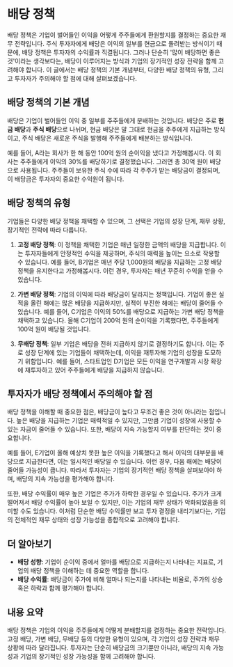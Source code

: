 # 배당 정책

배당 정책은 기업이 벌어들인 이익을 어떻게 주주들에게 환원할지를 결정하는 중요한 재무 전략입니다. 주식 투자자에게 배당은 이익의 일부를 현금으로 돌려받는 방식이기 때문에, 배당 정책은 투자자의 수익률과 직결됩니다. 그러나 단순히 '많이 배당하면 좋은 것'이라는 생각보다는, 배당이 이루어지는 방식과 기업의 장기적인 성장 전략을 함께 고려해야 합니다. 이 글에서는 배당 정책의 기본 개념부터, 다양한 배당 정책의 유형, 그리고 투자자가 주의해야 할 점에 대해 살펴보겠습니다.

## 배당 정책의 기본 개념

배당은 기업이 벌어들인 이익 중 일부를 주주들에게 분배하는 것입니다. 배당은 주로 **현금 배당**과 **주식 배당**으로 나뉘며, 현금 배당은 말 그대로 현금을 주주에게 지급하는 방식이고, 주식 배당은 새로운 주식을 발행해 주주들에게 배분하는 방식입니다.

예를 들어, A라는 회사가 한 해 동안 100억 원의 순이익을 냈다고 가정해봅시다. 이 회사는 주주들에게 이익의 30%를 배당하기로 결정했습니다. 그러면 총 30억 원이 배당으로 사용됩니다. 주주들이 보유한 주식 수에 따라 각 주주가 받는 배당금이 결정되며, 이 배당금은 투자자의 중요한 수익원이 됩니다.

## 배당 정책의 유형

기업들은 다양한 배당 정책을 채택할 수 있으며, 그 선택은 기업의 성장 단계, 재무 상황, 장기적인 전략에 따라 다릅니다.

1. **고정 배당 정책**: 이 정책을 채택한 기업은 매년 일정한 금액의 배당을 지급합니다. 이는 투자자들에게 안정적인 수익을 제공하며, 주식의 매력을 높이는 요소로 작용할 수 있습니다. 예를 들어, B기업은 매년 주당 1,000원의 배당을 지급하는 고정 배당 정책을 유지한다고 가정해봅시다. 이런 경우, 투자자는 매년 꾸준히 수익을 얻을 수 있습니다.

2. **가변 배당 정책**: 기업의 이익에 따라 배당금이 달라지는 정책입니다. 기업이 좋은 실적을 올린 해에는 많은 배당을 지급하지만, 실적이 부진한 해에는 배당이 줄어들 수 있습니다. 예를 들어, C기업은 이익의 50%를 배당으로 지급하는 가변 배당 정책을 채택하고 있습니다. 올해 C기업이 200억 원의 순이익을 기록했다면, 주주들에게 100억 원이 배당될 것입니다.

3. **무배당 정책**: 일부 기업은 배당을 전혀 지급하지 않기로 결정하기도 합니다. 이는 주로 성장 단계에 있는 기업들이 채택하는데, 이익을 재투자해 기업의 성장을 도모하기 위함입니다. 예를 들어, 스타트업인 D기업은 모든 이익을 연구개발과 시장 확장에 재투자하고 있어 주주들에게 배당을 지급하지 않습니다.

## 투자자가 배당 정책에서 주의해야 할 점

배당 정책을 이해할 때 중요한 점은, 배당금이 높다고 무조건 좋은 것이 아니라는 점입니다. 높은 배당을 지급하는 기업은 매력적일 수 있지만, 그만큼 기업이 성장에 사용할 수 있는 자금이 줄어들 수 있습니다. 또한, 배당이 지속 가능할지 여부를 판단하는 것이 중요합니다.

예를 들어, E기업이 올해 예상치 못한 높은 이익을 기록했다고 해서 이익의 대부분을 배당으로 지급한다면, 이는 일시적인 배당일 수 있습니다. 이런 경우, 다음 해에는 배당이 줄어들 가능성이 큽니다. 따라서 투자자는 기업의 장기적인 배당 정책을 살펴보아야 하며, 배당의 지속 가능성을 평가해야 합니다.

또한, 배당 수익률이 매우 높은 기업은 주가가 하락한 경우일 수 있습니다. 주가가 크게 떨어져서 배당 수익률이 높아 보일 수 있지만, 이는 기업의 재무 상태가 악화되었음을 의미할 수도 있습니다. 이처럼 단순한 배당 수익률만 보고 투자 결정을 내리기보다는, 기업의 전체적인 재무 상태와 성장 가능성을 종합적으로 고려해야 합니다.

## 더 알아보기

* **배당 성향**: 기업이 순이익 중에서 얼마를 배당으로 지급하는지 나타내는 지표로, 기업의 배당 정책을 이해하는 데 중요한 역할을 합니다.
* **배당 수익률**: 배당금이 주가에 비해 얼마나 되는지를 나타내는 비율로, 주가의 상승 혹은 하락과 함께 평가해야 합니다.

## 내용 요약

배당 정책은 기업의 이익을 주주들에게 어떻게 분배할지를 결정하는 중요한 전략입니다. 고정 배당, 가변 배당, 무배당 등의 다양한 유형이 있으며, 각 기업의 성장 전략과 재무 상황에 따라 달라집니다. 투자자는 단순히 배당금의 크기뿐만 아니라, 배당의 지속 가능성과 기업의 장기적인 성장 가능성을 함께 고려해야 합니다.